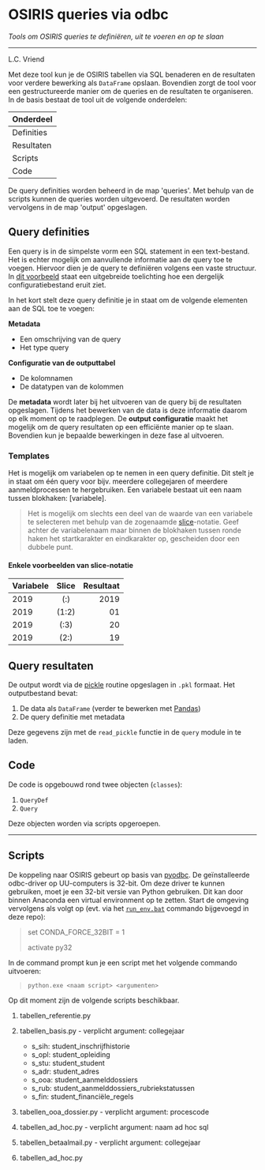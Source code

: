 # OSIRIS queries via odbc
*Tools om OSIRIS queries te definiëren, uit te voeren en op te slaan*
- - -
L.C. Vriend

Met deze tool kun je de OSIRIS tabellen via SQL benaderen en de resultaten voor verdere bewerking als `DataFrame` opslaan. Bovendien zorgt de tool voor een gestructureerde manier om de queries en de resultaten te organiseren. In de basis bestaat de tool uit de volgende onderdelen:

| Onderdeel  |
| ---------- |
| Definities |
| Resultaten |
| Scripts    |
| Code       |

De query definities worden beheerd in de map 'queries'. Met behulp van de scripts kunnen de queries worden uitgevoerd. De resultaten worden vervolgens in de map 'output' opgeslagen.

## Query definities
Een query is in de simpelste vorm een SQL statement in een text-bestand. Het is echter mogelijk om aanvullende informatie aan de query toe te voegen. Hiervoor dien je de query te definiëren volgens een vaste structuur. In [dit voorbeeld](https://github.com/uu-csa/osiris_query/blob/master/queries/_template_.ini) staat een uitgebreide toelichting hoe een dergelijk configuratiebestand eruit ziet.

In het kort stelt deze query definitie je in staat om de volgende elementen aan de SQL toe te voegen:

**Metadata**
* Een omschrijving van de query
* Het type query

**Configuratie van de outputtabel**
* De kolomnamen
* De datatypen van de kolommen

De **metadata** wordt later bij het uitvoeren van de query bij de resultaten opgeslagen. Tijdens het bewerken van de data is deze informatie daarom op elk moment op te raadplegen. De **output configuratie** maakt het mogelijk om de query resultaten op een efficiënte manier op te slaan. Bovendien kun je bepaalde bewerkingen in deze fase al uitvoeren.

### Templates
Het is mogelijk om variabelen op te nemen in een query definitie. Dit stelt je in staat om één query voor bijv. meerdere collegejaren of meerdere aanmeldprocessen te hergebruiken. Een variabele bestaat uit een naam tussen blokhaken: [variabele].

> Het is mogelijk om slechts een deel van de waarde van een variabele te selecteren met behulp van de zogenaamde [slice](https://docs.python.org/3/library/functions.html?highlight=slice#slice)-notatie. Geef achter de variabelenaam maar binnen de blokhaken tussen ronde haken het startkarakter en eindkarakter op, gescheiden door een dubbele punt.

#### Enkele voorbeelden van slice-notatie
Variabele | Slice | Resultaat
--------- | :---: | --------:
2019      | (:)   | 2019
2019      | (1:2) | 01
2019      | (:3)  | 20
2019      | (2:)  | 19

## Query resultaten
De output wordt via de [pickle](https://docs.python.org/3/library/pickle.html?highlight=pickle#module-pickle) routine opgeslagen in `.pkl` formaat. Het outputbestand bevat:

1. De data als `DataFrame` (verder te bewerken met [Pandas](https://pandas.pydata.org/))
2. De query definitie met metadata

Deze gegevens zijn met de `read_pickle` functie in de `query` module in te laden.

## Code
De code is opgebouwd rond twee objecten (`classes`):

1. `QueryDef`
2. `Query`

Deze objecten worden via scripts opgeroepen.

---

## Scripts

De koppeling naar OSIRIS gebeurt op basis van [pyodbc](https://github.com/mkleehammer/pyodbc/wiki). De geïnstalleerde odbc-driver op UU-computers is 32-bit. Om deze driver te kunnen gebruiken, moet je een 32-bit versie van Python gebruiken. Dit kan door binnen Anaconda een virtual environment op te zetten. Start de omgeving vervolgens als volgt op (evt. via het [`run_env.bat`](https://github.com/uu-csa/osiris_query/blob/master/run_env.bat) commando bijgevoegd in deze repo):

> set CONDA_FORCE_32BIT = 1
>
> activate py32

In de command prompt kun je een script met het volgende commando uitvoeren:

> `python.exe <naam script> <argumenten>`

Op dit moment zijn de volgende scripts beschikbaar.

1. tabellen_referentie.py
2. tabellen_basis.py - verplicht argument: collegejaar

    * s_sih: student_inschrijfhistorie
    * s_opl: student_opleiding
    * s_stu: student_student
    * s_adr: student_adres
    * s_ooa: student_aanmelddossiers
    * s_rub: student_aanmelddossiers_rubriekstatussen
    * s_fin: student_financiële_regels
3. tabellen_ooa_dossier.py - verplicht argument: procescode
4. tabellen_ad_hoc.py - verplicht argument: naam ad hoc sql
5. tabellen_betaalmail.py - verplicht argument: collegejaar
6. tabellen_ad_hoc.py
